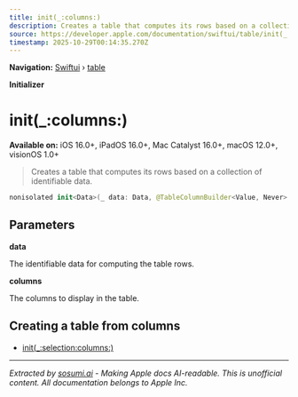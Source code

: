 ```yaml
---
title: init(_:columns:)
description: Creates a table that computes its rows based on a collection of identifiable data.
source: https://developer.apple.com/documentation/swiftui/table/init(_:columns:)
timestamp: 2025-10-29T00:14:35.270Z
---
```


**Navigation:** [Swiftui](/documentation/swiftui) › [table](/documentation/swiftui/table)

**Initializer**

# init(_:columns:)

**Available on:** iOS 16.0+, iPadOS 16.0+, Mac Catalyst 16.0+, macOS 12.0+, visionOS 1.0+

> Creates a table that computes its rows based on a collection of identifiable data.

```swift
nonisolated init<Data>(_ data: Data, @TableColumnBuilder<Value, Never> columns: () -> Columns) where Rows == TableForEachContent<Data>, Data : RandomAccessCollection, Columns.TableRowValue == Data.Element
```

## Parameters

**data**

The identifiable data for computing the table rows.



**columns**

The columns to display in the table.



## Creating a table from columns

- [init(_:selection:columns:)](/documentation/swiftui/table/init(_:selection:columns:))

---

*Extracted by [sosumi.ai](https://sosumi.ai) - Making Apple docs AI-readable.*
*This is unofficial content. All documentation belongs to Apple Inc.*
